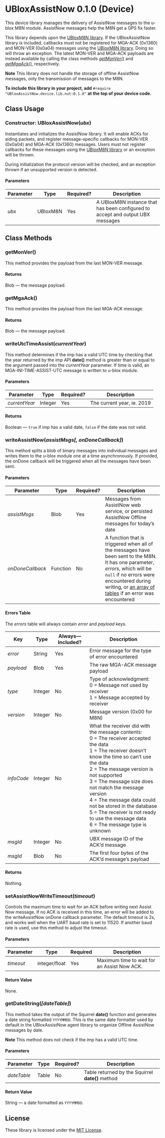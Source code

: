 # UBloxAssistNow 0.1.0 (Device) #

This device library manages the delivery of AssistNow messages to the u-blox M8N module. AssistNow messages help the M8N get a GPS fix faster. 

This library depends upon the [UBloxM8N library](https://github.com/electricimp/UBloxM8N). If the UBloxAssistNow library is included, callbacks must not be registered for MGA-ACK (0x1360) and MON-VER (0x0a04) messages using the [UBloxM8N library](https://github.com/electricimp/UBloxM8N). Doing so will throw an exception. The latest MON-VER and MGA-ACK payloads are instead available by calling the class methods [*getMonVer()*](#getmonver) and [*getMgaAck()*](#getmgaack), respectively.

**Note** This library does not handle the storage of offline AssistNow messages, only the transmission of messages to the M8N.

**To include this library in your project, add** `#require "UBloxAssistNow.device.lib.nut:0.1.0"` **at the top of your device code.**

## Class Usage ##

### Constructor: UBloxAssistNow(*ubx*) ###

Instantiates and initializes the AssistNow library. It will enable ACKs for aiding packets, and register message-specific callbacks for MON-VER (0x0a04) and MGA-ACK (0x1360) messages. Users must not register callbacks for these messages using the [UBloxM8N library](https://github.com/electricimp/UBloxM8N) or an exception will be thrown.

During initialization the protocol version will be checked, and an exception thrown if an unsupported version is detected.

#### Parameters ####

| Parameter | Type | Required? | Description |
| --- | --- | --- | --- |
| *ubx* | UBloxM8N | Yes | A UBloxM8N instance that has been configured to accept and output UBX messages |

## Class Methods ##

### getMonVer() ###

This method provides the payload from the last MON-VER message.

#### Returns ####

Blob &mdash; the message payload.

### getMgaAck() ###

This method provides the payload from the last MGA-ACK message.

#### Returns ####

Blob &mdash; the message payload.

### writeUtcTimeAssist(*currentYear*) ###

This method determines if the imp has a valid UTC time by checking that the year returned by the imp API **date()** method is greater than or equal to the argument passed into the *currentYear* parameter. If time is valid, an MGA-INI-TIME-ASSIST-UTC message is written to u-blox module.

#### Parameters ####

| Parameter | Type | Required? | Description |
| --- | --- | --- | --- |
| *currentYear* | Integer | Yes | The current year, ie. 2019 |

#### Returns ####

Boolean &mdash; `true` if imp has a valid date, `false` if the date was not valid.

### writeAssistNow(*assistMsgs[, onDoneCallback]*) ###

This method splits a blob of binary messages into individual messages and writes them to the u-blox module one at a time asynchronously. If provided, the onDone callback will be triggered when all the messages have been sent.

#### Parameters ####

| Parameter | Type | Required? | Description |
| --- | --- | --- | --- |
| *assistMsgs* | Blob | Yes | Messages from AssistNow web service, or persisted AssistNow Offline messages for today’s date |
| *onDoneCallback* | Function | No | A function that is triggered when all of the messages have been sent to the M8N. It has one parameter, *errors*, which will be `null` if no errors were encountered during writing, or [an array of tables](#errors-table) if an error was encountered |

#### Errors Table ####

The *errors* table will always contain *error* and *payload* keys.

| Key | Type | Always&mdash;Included? | Description |
| --- | --- | --- |--- |
| *error* | String | Yes | Error message for the type of error encountered |
| *payload* | Blob | Yes | The raw MGA-ACK message payload |
| *type* | Integer | No | Type of acknowledgment:<br />0 = Message not used by receiver<br />1 = Message accepted by receiver |
| *version* | Integer | No | Message version (0x00 for M8N) |
| *infoCode* | Integer | No | What the receiver did with the message contents:<br />0 =  The receiver accepted the data<br />1 = The receiver doesn’t know the time so can’t use the data<br />2 = The message version is not supported<br />3 = The message size does not match the message version<br />4 = The message data could not be stored in the database<br />5 = The receiver is not ready to use the message data<br />6 = The message type is unknown |
| *msgId* | Integer | No | UBX message ID of the ACK’d message |
| *msgId* | Blob | No | The first four bytes of the ACK’d message’s payload |

#### Returns ####

Nothing.

### setAssistNowWriteTimeout(*timeout*) ###

Controls the maximum time to wait for an ACK before writing next Assist Now message. If no ACK is received in this time, an error will be added to the writeAssistNow onDone callback parameter. The default timeout is 2s, and works well when the UART baud rate is set to 11520. If another baud rate is used, use this method to adjust the timeout.

#### Parameters ####

| Parameter | Type | Required | Description |
| --- | --- | --- | --- |
| *timeout* | integer/float | Yes | Maximum time to wait for an Assist Now ACK. |

#### Return Value ####

None.

### getDateString(*[dateTable]*) ###

This method takes the output of the Squirrel **date()** function and generates a date string formatted `YYYYMMDD`. This is the same date formatter used by default in the UBloxAssistNow agent library to organize Offline AssistNow messages by date.

**Note** This method does not check if the imp has a valid UTC time.

#### Parameters ####

| Parameter | Type | Required? | Description |
| --- | --- | --- | --- |
| *dateTable* | Table | No | Table returned by the Squirrel **date()** method |

#### Return Value ####

String &mdash; a date formatted as `YYYYMMDD`.

## License ##

These library is licensed under the [MIT License](../LICENSE).